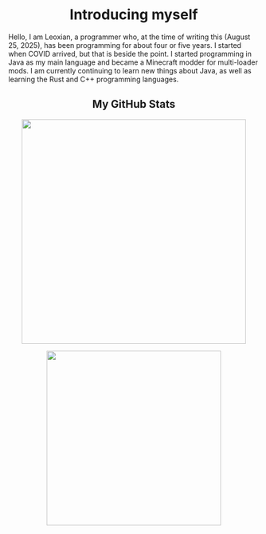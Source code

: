 <h1 align="center">Introducing myself</h1>

Hello, I am Leoxian, a programmer who, at the time of writing this (August 25, 2025), has been programming for about four or five years. I started when COVID arrived, but that is beside the point. I started programming in Java as my main language and became a Minecraft modder for multi-loader mods. I am currently continuing to learn new things about Java, as well as learning the Rust and C++ programming languages.

<h2 align="center">My GitHub Stats</h2>

<p align="center">
    <img align="center" width="450px" src="https://github-readme-stats.vercel.app/api?username=realleoxian&show_icons=true&locale=en&layout=compat&theme=transparent"/>
</p>

<p align="center">
    <img align="center" width="350px" src="https://github-readme-stats.vercel.app/api/top-langs/?username=realleoxian&show_icons=true&locale=en&theme=transparent">
</p>